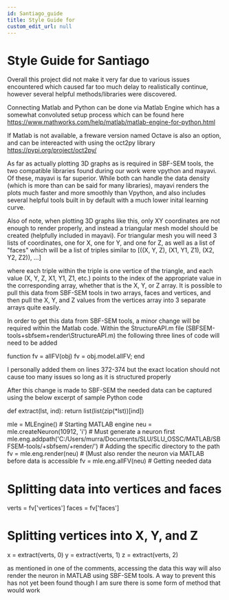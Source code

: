 ```yaml
---
id: Santiago_guide
title: Style Guide for 
custom_edit_url: null
---
```


# Style Guide for Santiago

Overall this project did not make it very far due to various issues encountered which caused far too much delay to realistically continue, however several
helpful methods/libraries were discovered.

Connecting Matlab and Python can be done via Matlab Engine which has a somewhat convoluted setup process which can be found here
https://www.mathworks.com/help/matlab/matlab-engine-for-python.html

If Matlab is not available, a freware version named Octave is also an option, and can be intereacted with using the oct2py library 
https://pypi.org/project/oct2py/

As far as actually plotting 3D graphs as is required in SBF-SEM tools, the two compatible libraries found during our work were vpython and mayavi.
Of these, mayavi is far superior. While both can handle the data density (which is more than can be said for many libraries), mayavi renders the plots much faster
and more smoothly than Vpython, and also includes several helpful tools built in by default with a much lower inital learning curve.

Also of note, when plotting 3D graphs like this, only XY coordinates are not enough to render properly, and instead a triangular mesh model should be created 
(helpfully included in mayavi). For triangular mesh you will need 3 lists of coordinates, one for X, one for Y, and one for Z, as well as a list of "faces" 
which will be a list of triples similar to 
[((X, Y, Z), (X1, Y1, Z1), (X2, Y2, Z2)), ...]

where each triple within the triple is one vertice of the triangle, and each value (X, Y, Z, X1, Y1, Z1, etc.) points to the index of the appropriate value in the 
corresponding array, whether that is the X, Y, or Z array. It is possible to pull this data from SBF-SEM tools in two arrays, faces and vertices, and 
then pull the X, Y, and Z values from the vertices array into 3 separate arrays quite easily.

In order to get this data from SBF-SEM tools, a minor change will be required within the Matlab code. Within the StructureAPI.m file 
(SBFSEM-tools\+sbfsem\+render\StructureAPI.m) the following three lines of code will need to be added

function fv = allFV(obj)
    fv = obj.model.allFV;
end

I personally added them on lines 372-374 but the exact location should not cause too many issues so long as it is structured properly

After this change is made to SBF-SEM the needed data can be captured using the below excerpt of sample Python code

def extract(lst, ind):
    return list(list(zip(*lst))[ind])

mle = MLEngine() # Starting MATLAB engine
neu = mle.createNeuron(10912, 'i') # Must generate a neuron first
mle.eng.addpath('C:/Users/murra/Documents/SLU/SLU_OSSC/MATLAB/SBFSEM-tools/+sbfsem/+render/') # Adding the specific directory to the path
fv = mle.eng.render(neu) # (Must also render the neuron via MATLAB before data is accessible
fv = mle.eng.allFV(neu) # Getting needed data

# Splitting data into vertices and faces
verts = fv['vertices']
faces = fv['faces']

# Splitting vertices into X, Y, and Z
x = extract(verts, 0)
y = extract(verts, 1)
z = extract(verts, 2)

as mentioned in one of the comments, accessing the data this way will also render the neuron in MATLAB using SBF-SEM tools. A way to prevent this has not yet been found though I am sure there is some form of method that would work

